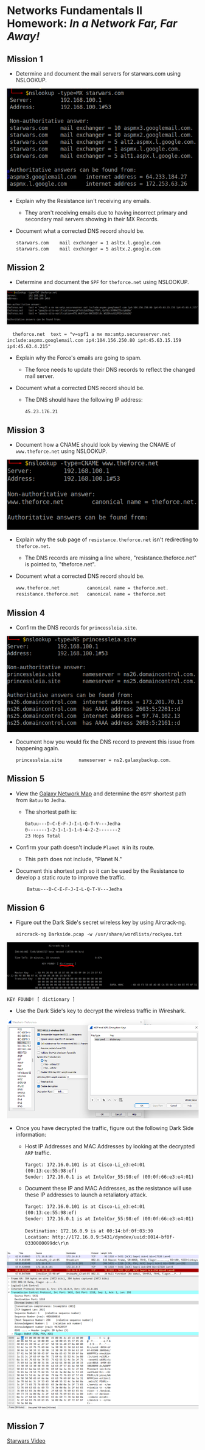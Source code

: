# Networks Fundamentals II Homework: *In a Network Far, Far Away!*


## Mission 1  

- Determine and document the mail servers for starwars.com using NSLOOKUP.

![Mission One NSLOOKUP](Images/m1nslookup.PNG)

- Explain why the Resistance isn't receiving any emails.

    - They aren't receiving emails due to having incorrect primary and secondary mail servers showing in their MX Records.

- Document what a corrected DNS record should be.

      starwars.com    mail exchanger = 1 asltx.l.google.com
      starwars.com    mail exchanger = 5 asltx.2.google.com

## Mission 2

  - Determine and document the `SPF` for `theforce.net` using NSLOOKUP.

  ![Mission 2 NSLOOKUP](Images/m2nslookup.PNG)

      theforce.net	text = "v=spf1 a mx mx:smtp.secureserver.net include:aspmx.googlemail.com ip4:104.156.250.80 ip4:45.63.15.159 ip4:45.63.4.215"

  - Explain why the Force's emails are going to spam.

    - The force needs to update their DNS records to reflect the changed mail server.

  - Document what a corrected DNS record should be.
    - The DNS should have the following IP address:

          45.23.176.21
  
## Mission 3
  
  - Document how a CNAME should look by viewing the CNAME of `www.theforce.net` using NSLOOKUP.

![Mission 3 NSLOOKUP](Images/m3nslookup.PNG)
  
  - Explain why the sub page of `resistance.theforce.net` isn't redirecting to `theforce.net`.
    - The DNS records are missing a line where, "resistance.theforce.net" is pointed to, "theforce.net".
  
  - Document what a corrected DNS record should be.

        www.theforce.net          canonical name = theforce.net.
        resistance.theforce.net   canonical name = theforce.net
  
  
## Mission 4

  - Confirm the DNS records for `princessleia.site`.

![Mission 4 NSLOOKUP](Images/m4nslookup.PNG)

  - Document how you would fix the DNS record to prevent this issue from happening again.

        princessleia.site      nameserver = ns2.galaxybackup.com.
    
  
## Mission 5

- View the [Galaxy Network Map](resources/Galaxy_Network_map.png) and determine the `OSPF` shortest path from `Batuu` to `Jedha`.

  - The shortest path is:

        Batuu---D-C-E-F-J-I-L-Q-T-V---Jedha
        0-------1-2-1-1-1-1-6-4-2-2-------2
        23 Hops Total

- Confirm your path doesn't include `Planet N` in its route.
  - This path does not include, "Planet N."

- Document this shortest path so it can be used by the Resistance to develop a static route to improve the traffic.

          Batuu---D-C-E-F-J-I-L-Q-T-V---Jedha
  
## Mission 6

- Figure out the Dark Side's secret wireless key by using Aircrack-ng.

      aircrack-ng Darkside.pcap -w /usr/share/wordlists/rockyou.txt

![Wireless Key](Images/WirelessKey.PNG)

    KEY FOUND! [ dictionary ]

- Use the Dark Side's key to decrypt the wireless traffic in Wireshark.

![Wireshark Preferences](Images/WiresharkPreferences.PNG)

- Once you have decrypted the traffic, figure out the following Dark Side information:

  - Host IP Addresses and MAC Addresses by looking at the decrypted `ARP` traffic.

        Target: 172.16.0.101 is at Cisco-Li_e3:e4:01 (00:13:ce:55:98:ef)
        Sender: 172.16.0.1 is at IntelCor_55:98:ef (00:0f:66:e3:e4:01)

  - Document these IP and MAC Addresses, as the resistance will use these IP addresses to launch a retaliatory attack.

        Target: 172.16.0.101 is at Cisco-Li_e3:e4:01 (00:13:ce:55:98:ef)
        Sender: 172.16.0.1 is at IntelCor_55:98:ef (00:0f:66:e3:e4:01)

        Destination: 172.16.0.9 is at 00:14:bf:0f:03:30
        Location: http://172.16.0.9:5431/dyndev/uuid:0014-bf0f-0330000099dc\r\n

![Wireshark Decrypted](Images/WiresharkDecrypted.PNG)


## Mission 7 

[Starwars Video](Videos/Starwars.mp4)      
  
